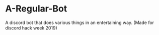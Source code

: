 # A-Regular-Bot
A discord bot that does various things in an entertaining way. (Made for discord hack week 2019)
